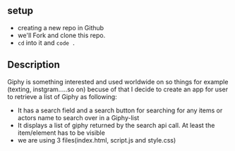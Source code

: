 <!-- First Project -->


## setup
- creating a new repo in Github
- we'll Fork and clone this repo.
- `cd` into it and `code .`

## Description
 Giphy is something interested and used worldwide on so things for example (texting, instgram.....so on) becuse of that I decide to 
 create an app for user to retrieve a list of Giphy as following:
- It has a search field and a search button for searching for any items or actors name to search over in a Giphy-list 
- It displays a list of giphy returned by the search api call.  At least the item/element has to be visible 
- we are using 3 files(index.html, script.js and style.css)






